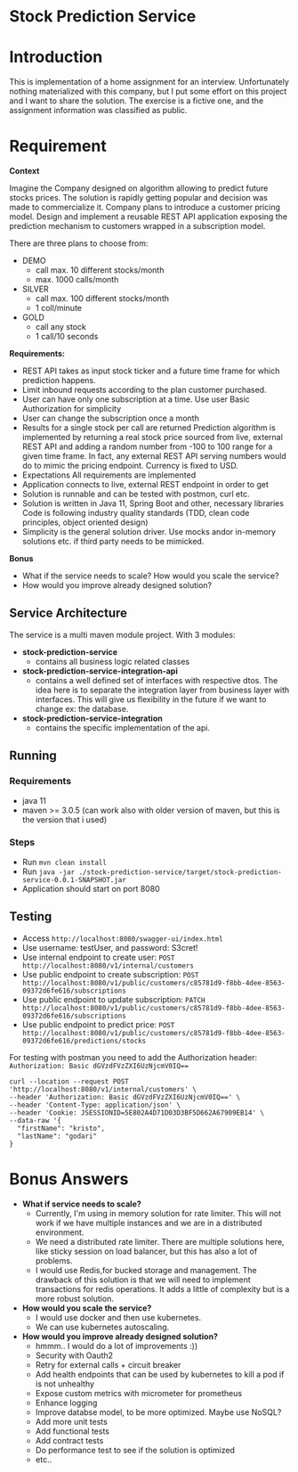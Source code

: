 # Stock Prediction Service

# Introduction
This is implementation of a home assignment for an interview. Unfortunately nothing materialized with this company, but I put some effort on this project and I want to share the solution.
The exercise is a fictive one, and the assignment information was classified as public. 

# Requirement
**Context**

Imagine the Company designed on algorithm allowing to predict future stocks prices. The solution is rapidly getting popular and decision was made to commercialize it. Company plans to introduce a customer pricing model.
Design and implement a reusable REST API application exposing the prediction mechanism to customers wrapped in a subscription model. 

There are three plans to choose from:
- DEMO
  - call max. 10 different stocks/month
  - max. 1000 calls/month
- SILVER
  - call max. 100 different stocks/month
  - 1 coll/minute
- GOLD
  - call any stock
  - 1 call/10 seconds

**Requirements:**
- REST API takes as input stock ticker and a future time frame for which prediction happens.
- Limit inbound requests according to the plan customer purchased.
- User can have only one subscription at a time. Use user Basic Authorization for simplicity
- User can change the subscription once a month
- Results for a single stock per call are returned Prediction algorithm is implemented by returning a real stock price sourced from live, external REST API and adding a random number from -100 to 100 range for a given time frame. In fact, any external REST API serving numbers would do to mimic the pricing endpoint. Currency is fixed to USD.
- Expectations All requirements are implemented
- Application connects to live, external REST endpoint in order to get
- Solution is runnable and can be tested with postmon, curl etc.
- Solution is written in Java 11, Spring Boot and other, necessary libraries Code is following industry quality standards (TDD, clean code principles, object oriented design)
- Simplicity is the general solution driver. Use mocks andor in-memory solutions etc. if third party needs to be mimicked.

**Bonus**
  - What if the service needs to scale? How would you scale the service?
  - How would you improve already designed solution?

## Service Architecture
The service is a multi maven module project. With 3 modules:
- **stock-prediction-service**
   - contains all business logic related classes 
- **stock-prediction-service-integration-api**
   - contains a well defined set of interfaces with respective dtos. The idea here is to separate the integration layer from business layer with interfaces. This will give us flexibility in the future if we want to change ex: the database. 
- **stock-prediction-service-integration**
   - contains the specific implementation of the api. 

## Running

### Requirements
- java 11
- maven >= 3.0.5 (can work also with older version of maven, but this is the version that i used)

### Steps
- Run ```mvn clean install```
- Run ```java -jar ./stock-prediction-service/target/stock-prediction-service-0.0.1-SNAPSHOT.jar```
- Application should start on port 8080

## Testing
- Access ``http://localhost:8080/swagger-ui/index.html``
- Use username: testUser, and password: S3cret!
- Use internal endpoint to create user: ```POST http://localhost:8080/v1/internal/customers```
- Use public endpoint to create subscription: ```POST http://localhost:8080/v1/public/customers/c85781d9-f8bb-4dee-8563-09372d6fe616/subscriptions```
- Use public endpoint to update subscription: ```PATCH http://localhost:8080/v1/public/customers/c85781d9-f8bb-4dee-8563-09372d6fe616/subscriptions```
- Use public endpoint to predict price: ```POST http://localhost:8080/v1/public/customers/c85781d9-f8bb-4dee-8563-09372d6fe616/predictions/stocks```

For testing with postman you need to add the Authorization header: ```Authorization: Basic dGVzdFVzZXI6UzNjcmV0IQ==```

```
curl --location --request POST 'http://localhost:8080/v1/internal/customers' \
--header 'Authorization: Basic dGVzdFVzZXI6UzNjcmV0IQ==' \
--header 'Content-Type: application/json' \
--header 'Cookie: JSESSIONID=5E802A4D71D03D3BF5D662A67909EB14' \
--data-raw '{
  "firstName": "kristo",
  "lastName": "godari"
}
```

# Bonus Answers
- **What if service needs to scale?**
  - Currently, I'm using in memory solution for rate limiter. This will not work if we have multiple instances and we are in a distributed environment.
  - We need a distributed rate limiter. There are multiple solutions here, like sticky session on load balancer, but this has also a lot of problems.
  - I would use Redis,for bucked storage and management. The drawback of this solution is that we will need to implement transactions for redis operations. It adds a little of complexity but is a more robust solution.
- **How would you scale the service?**
  - I would use docker and then use kubernetes. 
  - We can use kubernetes autoscaling. 
- **How would you improve already designed solution?**
  - hmmm.. I would do a lot of improvements :))
  - Security with Oauth2
  - Retry for external calls + circuit breaker
  - Add health endpoints that can be used by kubernetes to kill a pod if is not unhealthy
  - Expose custom metrics with micrometer for prometheus
  - Enhance logging
  - Improve databse model, to be more optimized. Maybe use NoSQL?
  - Add more unit tests
  - Add functional tests
  - Add contract tests
  - Do performance test to see if the solution is optimized
  - etc..

